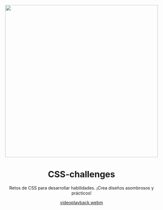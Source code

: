 <div align="center">
  <img src="https://github.com/omar49511/CSS-challenges/assets/72781778/93278ab9-2578-4ba0-aa9d-cb69f21fdfba" width="500"/>

  
# CSS-challenges
Retos de CSS para desarrollar habilidades. ¡Crea diseños asombrosos y prácticos!

[videoplayback.webm](https://github.com/omar49511/CSS-challenges/assets/72781778/e4303159-e353-4dd7-8201-448689cd792e)

</div>

